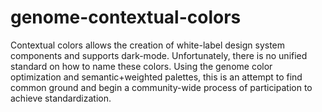 # genome-contextual-colors
Contextual colors allows the creation of white-label design system components and supports dark-mode. Unfortunately, there is no unified standard on how to name these colors. Using the genome color optimization and semantic+weighted palettes, this is an attempt to find common ground and begin a community-wide process of participation to achieve standardization.

